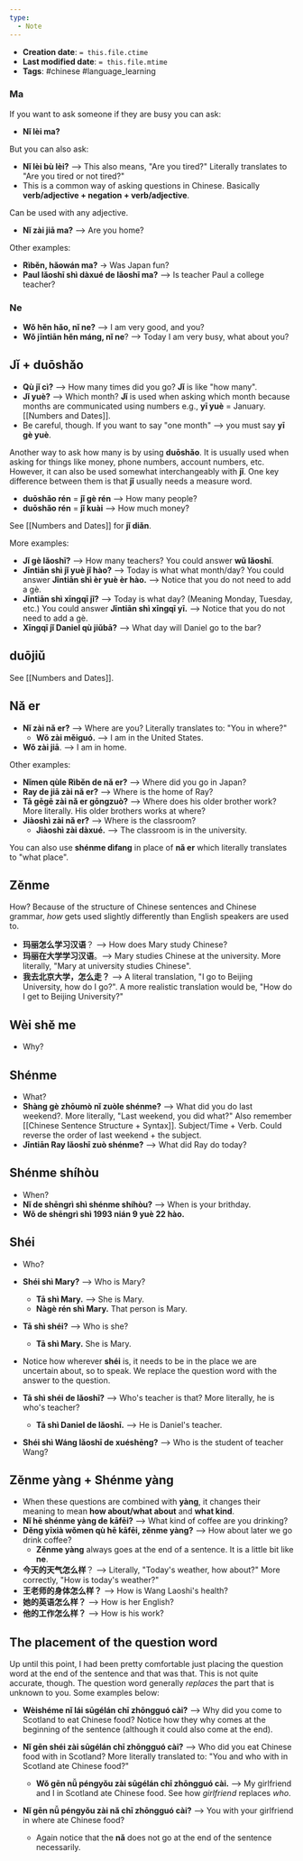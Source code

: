 ```yaml
---
type:
  - Note
---
```


* **Creation date**: `= this.file.ctime`
* **Last modified date**: `= this.file.mtime`
* **Tags**: #chinese #language_learning 

### Ma

If you want to ask someone if they are busy you can ask:
* **Nǐ lèi ma?** 

But you can also ask:
* **Nǐ lèi bù lèi?** --> This also means, "Are you tired?" Literally translates to "Are you tired or not tired?"
* This is a common way of asking questions in Chinese. Basically **verb/adjective + negation + verb/adjective**.

Can be used with any adjective.
* **Nǐ zài jiā ma?** --> Are you home?

Other examples:
* **Rìběn, hǎowán ma?** -> Was Japan fun?
* **Paul lǎoshī shì dàxué de lǎoshī ma?** --> Is teacher Paul a college teacher?
### Ne

* **Wǒ hěn hǎo, nǐ ne?** --> I am very good, and you?
* **Wǒ jīntiān hěn máng, nǐ ne**? --> Today I am very busy, what about you?

## Jǐ + duōshǎo

* **Qù jǐ cì?** --> How many times did you go? **Jǐ** is like "how many".
* **Jǐ yuè?** --> Which month? **Jǐ** is used when asking which month because months are communicated using numbers e.g., **yī yuè** = January. [[Numbers and Dates]].
* Be careful, though. If you want to say "one month" --> you must say **yī gè yuè**.

Another way to ask how many is by using **duōshǎo**. It is usually used when asking for things like money, phone numbers, account numbers, etc. However, it can also be used somewhat interchangeably with **jǐ**. One key difference between them is that **jǐ** usually needs a measure word.

* **duōshǎo rén** = **jǐ gè rén** --> How many people?
* **duōshǎo rén** = **jǐ kuài** --> How much money?

See [[Numbers and Dates]] for **jǐ diǎn**.

More examples:
* **Jǐ gè lǎoshī?** --> How many teachers? You could answer **wǔ lǎoshī**.
* **Jīntiān shì jǐ yuè jǐ hào?** --> Today is what what month/day? You could answer **Jīntiān shì èr yuè èr hào.** --> Notice that you do not need to add a gè.
* **Jīntiān shì xīngqī jǐ?** --> Today is what day? (Meaning Monday, Tuesday, etc.) You could answer **Jīntiān shì xīngqī yī.** --> Notice that you do not need to add a gè.
* **Xīngqī jǐ Daniel qù jiǔbā?** --> What day will Daniel go to the bar?
## duōjiǔ

See [[Numbers and Dates]].
## Nǎ er

* **Nǐ zài nǎ er?** --> Where are you? Literally translates to: "You in where?"
	* **Wǒ zài měiguó.** --> I am in the United States.
* **Wǒ zài jiā**. --> I am in home.

Other examples:
* **Nǐmen qùle Rìběn de nǎ er?** --> Where did you go in Japan?
* **Ray de jiā zài nǎ er?** --> Where is the home of Ray?
* **Tā gēgē zài nǎ er gōngzuò?** --> Where does his older brother work? More literally. His older brothers works at where?
* **Jiàoshì zài nǎ er?** --> Where is the classroom?
	* **Jiàoshì zài dàxué.** --> The classroom is in the university.

You can also use **shénme dìfang** in place of **nǎ er** which literally translates to "what place".

## Zěnme

How? Because of the structure of Chinese sentences and Chinese grammar, *how* gets used slightly differently than English speakers are used to.

* **玛丽怎么学习汉语**？ --> How does Mary study Chinese?
* **玛丽在大学学习汉语**。--> Mary studies Chinese at the university. More literally, "Mary at university studies Chinese".
* **我去北京大学，怎么走？** --> A literal translation, "I go to Beijing University, how do I go?". A more realistic translation would be, "How do I get to Beijing University?"
## Wèi shě me

* Why?
## Shénme

* What?
* **Shàng gè zhōumò nǐ zuòle shénme?** --> What did you do last weekend?. More literally, "Last weekend, you did what?" Also remember [[Chinese Sentence Structure + Syntax]]. Subject/Time + Verb. Could reverse the order of last weekend + the subject.
* **Jīntiān Ray lǎoshī zuò shénme?** --> What did Ray do today?
## Shénme shíhòu

* When?
* **Nǐ de shēngrì shì shénme shíhòu?** --> When is your brithday.
* **Wǒ de shēngrì shì 1993 nián 9 yuè 22 hào.**
## Shéi

* Who?
  
* **Shéi shì Mary?** --> Who is Mary?
	* **Tā shì Mary.** --> She is Mary.
	* **Nàgè rén shì Mary.** That person is Mary.
	  
* **Tā shì shéi?** --> Who is she?
	* **Tā shì Mary.** She is Mary.
	  
* Notice how wherever **shéi** is, it needs to be in the place we are uncertain about, so to speak. We replace the question word with the answer to the question.
  
* **Tā shì shéi de lǎoshī?** --> Who's teacher is that? More literally, he is who's teacher?
	* **Tā shì Daniel de lǎoshī.** --> He is Daniel's teacher.
	  
* **Shéi shì Wáng lǎoshī de xuéshēng?** --> Who is the student of teacher Wang?

## Zěnme yàng + Shénme yàng

* When these questions are combined with **yàng**, it changes their meaning to mean **how about/what about** and **what kind**.
* **Nǐ hē shénme yàng de kāfēi?** --> What kind of coffee are you drinking?
* **Děng yīxià wǒmen qù hē kāfēi, zěnme yàng?** --> How about later we go drink coffee?
	* **Zěnme yàng** always goes at the end of a sentence. It is a little bit like **ne**.
* **今天的天气怎么样**？ --> Literally, "Today's weather, how about?" More correctly, "How is today's weather?"
* **王老师的身体怎么样？** --> How is Wang Laoshi's health?
* **她的英语怎么样？** --> How is her English?
* **他的工作怎么样？** --> How is his work?
## The placement of the question word

Up until this point, I had been pretty comfortable just placing the question word at the end of the sentence and that was that. This is not quite accurate, though. The question word generally *replaces* the part that is unknown to you. Some examples below:

* **Wèishéme nǐ lái sūgélán chī zhōngguó cài?** --> Why did you come to Scotland to eat Chinese food? Notice how they why comes at the beginning of the sentence (although it could also come at the end).
  
* **Nǐ gēn shéi zài sūgélán chī zhōngguó cài?** --> Who did you eat Chinese food with in Scotland? More literally translated to: "You and who with in Scotland ate Chinese food?"
	* **Wǒ gēn nǚ péngyǒu zài sūgélán chī zhōngguó cài.** --> My girlfriend and I in Scotland ate Chinese food. See how *girlfriend* replaces *who*.
	  
* **Nǐ gēn nǚ péngyǒu zài nǎ chī zhōngguó cài?** --> You with your girlfriend in where ate Chinese food?
	* Again notice that the **nǎ** does not go at the end of the sentence necessarily.